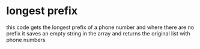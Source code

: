 # longest prefix

this code gets the longest prefix of a phone number
and where there are no prefix it saves an empty string in the array and returns the original list with phone numbers 
